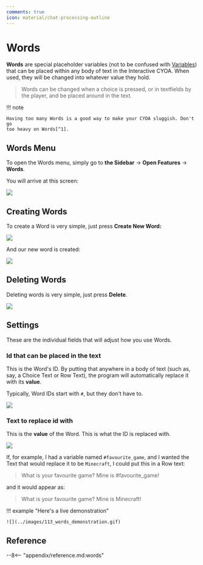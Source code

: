 ```yaml
---
comments: true
icon: material/chat-processing-outline
---
```


# Words
**Words** are special placeholder variables (not to be confused with
[Variables]) that can be placed within any body of text in the Interactive
CYOA. When used, they will be changed into whatever value they hold.

[Variables]: /mechanics/buttons-and-variables/

<!-- Corrected spelling of this quote, which had three s's in `pressed` -->
> Words can be changed when a choice is pressed, or in textfields by the
> player, and be placed around in the text.

!!! note

    Having too many Words is a good way to make your CYOA sluggish. Don't go
    too heavy on Words[^1].

## Words Menu
To open the Words menu, simply go to **the Sidebar** → **Open Features** →
**Words**.

You will arrive at this screen:

![](../images/107_words_menu.png)

## Creating Words
To create a Word is very simple, just press **Create New Word:**

![](../images/108_create_new_word.png)

And our new word is created:

![](../images/109_word_created.png)

## Deleting Words
Deleting words is very simple, just press **Delete**.

![](../images/110_delete_word.png)

## Settings
These are the individual fields that will adjust how you use Words.

### Id that can be placed in the text
This is the Word's ID. By putting that anywhere in a body of text (such as,
say, a Choice Text or Row Text), the program will automatically replace it with
its **value**.

Typically, Word IDs start with `#`, but they don't have to.

![](../images/111_word_id.png)

### Text to replace id with
This is the **value** of the Word. This is what the ID is replaced with.

![](../images/112_word_replace.png)

If, for example, I had a variable named `#favourite_game`, and I wanted the
Text that would replace it to be `Minecraft`, I could put this in a Row text:

> What is your favourite game? Mine is #favourite_game!

and it would appear as:

> What is your favourite game? Mine is Minecraft!

!!! example "Here's a live demonstration"

    ![](../images/113_words_demonstration.gif)

## Reference

--8<-- "appendix/reference.md:words"

<!-- Footnotes -->
[^1]: Credit to `lord_valmar` on Discord for this tip

<!-- URLs -->
[Reference]: /appendix/reference/#words
